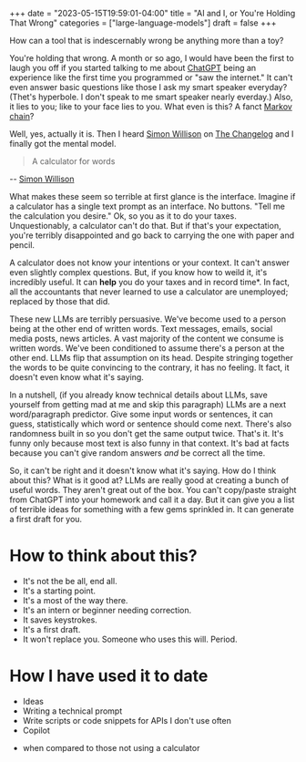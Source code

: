 +++
date = "2023-05-15T19:59:01-04:00"
title = "AI and I, or You're Holding That Wrong"
categories = ["large-language-models"]
draft = false
+++

How can a tool that is indescernably wrong be anything more than a toy?

<!--more-->

You're holding that wrong. A month or so ago, I would have been the first to
laugh you off if you started talking to me about [ChatGPT](1) being an
experience like the first time you programmed or "saw the internet." It can't
even answer basic questions like those I ask my smart speaker everyday? (Thet's
hyperbole. I don't speak to me smart speaker nearly everday.) Also, it lies to
you; like to your face lies to you. What even is this? A fanct [Markov chain](2)?

Well, yes, actually it is. Then I heard [Simon Willison](3) on [The
Changelog](4) and I finally got the mental model. 

> A calculator for words

-- [Simon Willison](5)

What makes these seem so terrible at first glance is the interface. Imagine if a
calculator has a single text prompt as an interface. No buttons. "Tell me the
calculation you desire." Ok, so you as it to do your taxes. Unquestionably, a
calculator can't do that. But if that's your expectation, you're terribly
disappointed and go back to carrying the one with paper and pencil.

A calculator does not know your intentions or your context. It can't answer even
slightly complex questions. But, if you know how to weild it, it's incredibly
useful. It can __help__ you do your taxes and in record time*. In fact, all the
accountants that never learned to use a calculator are unemployed; replaced by
those that did.

These new LLMs are terribly persuasive. We've become used to a person being at
the other end of written words. Text messages, emails, social media posts, news
articles. A vast majority of the content we consume is written words. We've been
conditioned to assume there's a person at the other end. LLMs flip that
assumption on its head. Despite stringing together the words to be quite
convincing to the contrary, it has no feeling. It fact, it doesn't even know
what it's saying. 

In a nutshell, (if you already know technical details about LLMs, save yourself
from getting mad at me and skip this paragraph) LLMs are a next word/paragraph
predictor. Give some input words or sentences, it can guess, statistically which
word or sentence should come next. There's also randomness built in so you don't
get the same output twice. That's it. It's funny only because most text is also
funny in that context. It's bad at facts because you can't give random answers
_and_ be correct all the time.

So, it can't be right and it doesn't know what it's saying. How do I think about
this? What is it good at? LLMs are really good at creating a bunch of useful
words. They aren't great out of the box. You can't copy/paste straight from
ChatGPT into your homework and call it a day. But it can give you a list of
terrible ideas for something with a few gems sprinkled in. It can generate a
first draft for you.

# How to think about this? 

- It's not the be all, end all.
- It's a starting point.
- It's a most of the way there.
- It's an intern or beginner needing correction.
- It saves keystrokes.
- It's a first draft.
- It won't replace you. Someone who uses this will. Period.

# How I have used it to date

- Ideas
- Writing a technical prompt
- Write scripts or code snippets for APIs I don't use often
- Copilot

* when compared to those not using a calculator


[3]: https://simonwillison.net/
[4]: https://changelog.com/podcast/534
[5]: https://simonwillison.net/2023/Apr/2/calculator-for-words/
